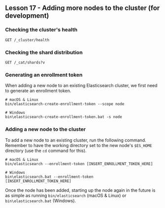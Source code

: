 ## Lesson 17 - Adding more nodes to the cluster (for development)

### Checking the cluster's health

```
GET /_cluster/health
```

### Checking the shard distribution

```
GET /_cat/shards?v
```

### Generating an enrollment token
When adding a new node to an existing Elasticsearch cluster, we first need to generate an enrollment token.

```
# macOS & Linux
bin/elasticsearch-create-enrollment-token --scope node

# Windows
bin\elasticsearch-create-enrollment-token.bat -s node
```

### Adding a new node to the cluster

To add a new node to an existing cluster, run the following command. Remember to have the working 
directory set to the new node's `$ES_HOME` directory (use the `cd` command for this).

```
# macOS & Linux
bin/elasticsearch --enrollment-token [INSERT_ENROLLMENT_TOKEN_HERE]

# Windows
bin\elasticsearch.bat --enrollment-token [INSERT_ENROLLMENT_TOKEN_HERE]
```

Once the node has been added, starting up the node again in the future is as simple as 
running `bin/elasticsearch` (macOS & Linux) or `bin\elasticsearch.bat` (Windows).